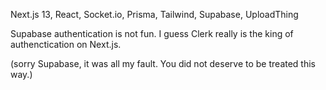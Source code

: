 Next.js 13, React, Socket.io, Prisma, Tailwind, Supabase, UploadThing

Supabase authentication is not fun. I guess Clerk really is the king of authenctication on Next.js. 

(sorry Supabase, it was all my fault. You did not deserve to be treated this way.)
